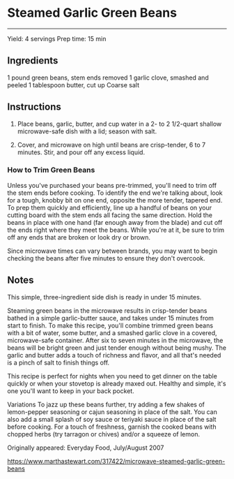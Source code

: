 # Steamed Garlic Green Beans
---
Yield: 4 servings
Prep time: 15 min

## Ingredients

1 pound green beans, stem ends removed
1 garlic clove, smashed and peeled
1 tablespoon butter, cut up
Coarse salt

## Instructions
1. Place beans, garlic, butter, and cup water in a 2- to 2 1/2-quart shallow microwave-safe dish with a lid; season with salt.

2. Cover, and microwave on high until beans are crisp-tender, 6 to 7 minutes. Stir, and pour off any excess liquid.

### How to Trim Green Beans
Unless you've purchased your beans pre-trimmed, you'll need to trim off the stem ends before cooking. To identify the end we're talking about, look for a tough, knobby bit on one end, opposite the more tender, tapered end. To prep them quickly and efficiently, line up a handful of beans on your cutting board with the stem ends all facing the same direction. Hold the beans in place with one hand (far enough away from the blade) and cut off the ends right where they meet the beans. While you're at it, be sure to trim off any ends that are broken or look dry or brown.

Since microwave times can vary between brands, you may want to begin checking the beans after five minutes to ensure they don't overcook.

## Notes

This simple, three-ingredient side dish is ready in under 15 minutes.

Steaming green beans in the microwave results in crisp-tender beans bathed in a simple garlic-butter sauce, and takes under 15 minutes from start to finish. To make this recipe, you'll combine trimmed green beans with a bit of water, some butter, and a smashed garlic clove in a covered, microwave-safe container. After six to seven minutes in the microwave, the beans will be bright green and just tender enough without being mushy. The garlic and butter adds a touch of richness and flavor, and all that's needed is a pinch of salt to finish things off.

This recipe is perfect for nights when you need to get dinner on the table quickly or when your stovetop is already maxed out. Healthy and simple, it's one you'll want to keep in your back pocket.

Variations
To jazz up these beans further, try adding a few shakes of lemon-pepper seasoning or cajun seasoning in place of the salt. You can also add a small splash of soy sauce or teriyaki sauce in place of the salt before cooking. For a touch of freshness, garnish the cooked beans with chopped herbs (try tarragon or chives) and/or a squeeze of lemon.

Originally appeared: Everyday Food, July/August 2007

https://www.marthastewart.com/317422/microwave-steamed-garlic-green-beans